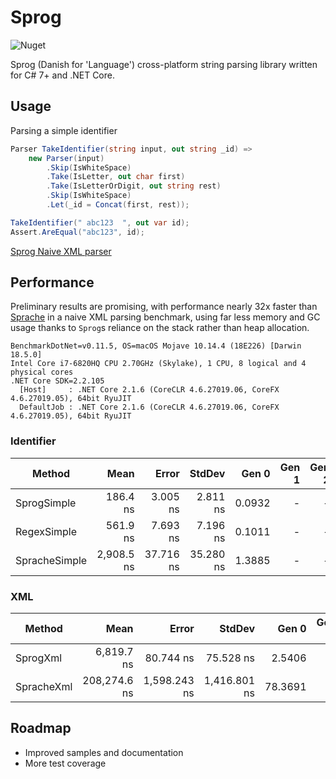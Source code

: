 # Sprog 
![Nuget](https://img.shields.io/nuget/v/wivuu.sprog.svg)

Sprog (Danish for 'Language') cross-platform string parsing library written for C# 7+ and .NET Core.

## Usage

Parsing a simple identifier

```C#
Parser TakeIdentifier(string input, out string _id) =>
    new Parser(input)
        .Skip(IsWhiteSpace)
        .Take(IsLetter, out char first)
        .Take(IsLetterOrDigit, out string rest)
        .Skip(IsWhiteSpace)
        .Let(_id = Concat(first, rest));

TakeIdentifier(" abc123  ", out var id);
Assert.AreEqual("abc123", id);
```

[Sprog Naive XML parser](./Tests/TestXml.cs)

## Performance
Preliminary results are promising, with performance nearly 32x faster than [Sprache](https://github.com/sprache/Sprache/) in a naive XML parsing benchmark, using far less memory and GC usage thanks to `Sprog`s reliance on the stack rather than heap allocation.

```
BenchmarkDotNet=v0.11.5, OS=macOS Mojave 10.14.4 (18E226) [Darwin 18.5.0]
Intel Core i7-6820HQ CPU 2.70GHz (Skylake), 1 CPU, 8 logical and 4 physical cores
.NET Core SDK=2.2.105
  [Host]     : .NET Core 2.1.6 (CoreCLR 4.6.27019.06, CoreFX 4.6.27019.05), 64bit RyuJIT
  DefaultJob : .NET Core 2.1.6 (CoreCLR 4.6.27019.06, CoreFX 4.6.27019.05), 64bit RyuJIT
```

### Identifier

|        Method |         Mean |        Error |       StdDev |   Gen 0 | Gen 1 | Gen 2 | Allocated |
|-------------- |-------------:|-------------:|-------------:|--------:|------:|------:|----------:|
|   SprogSimple |     186.4 ns |     3.005 ns |     2.811 ns |  0.0932 |     - |     - |     392 B |
|   RegexSimple |     561.9 ns |     7.693 ns |     7.196 ns |  0.1011 |     - |     - |     424 B |
| SpracheSimple |   2,908.5 ns |    37.716 ns |    35.280 ns |  1.3885 |     - |     - |    5832 B |

### XML

|        Method |         Mean |        Error |       StdDev |   Gen 0 | Gen 1 | Gen 2 | Allocated |
|-------------- |-------------:|-------------:|-------------:|--------:|------:|------:|----------:|
|      SprogXml |   6,819.7 ns |    80.744 ns |    75.528 ns |  2.5406 |     - |     - |   10688 B |
|    SpracheXml | 208,274.6 ns | 1,598.243 ns | 1,416.801 ns | 78.3691 |     - |     - |  329128 B |

## Roadmap
- Improved samples and documentation
- More test coverage
